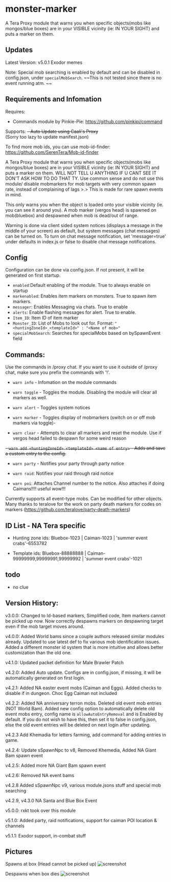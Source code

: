 # monster-marker
A Tera Proxy module that warns you when specific objects(mobs like mongos/blue boxes) are in your VISIBLE vicinity (ie: IN YOUR SIGHT) and puts a marker on them.
## Updates
Latest Version: v5.0.1 Exodor memes

Note: Special mob searching is enabled by default and can be disabled in config.json, under `specialMobSearch`. ~~This is not tested since there is no event running atm. ~~

## Requirements and Infomation
Requires: 
- Commands module by Pinkie-Pie: https://github.com/pinkipi/command

Supports:
~~- Auto Update using Caali's Proxy~~  
(Sorry too lazy to update manifest.json)  

To find more mob ids, you can use mob-id-finder: https://github.com/SerenTera/Mob-id-finder

A Tera Proxy module that warns you when specific objects(mobs like mongos/blue boxes) are in your VISIBLE vicinity (ie: IN YOUR SIGHT) and puts a marker on them. WILL NOT TELL U ANYTHING IF U CANT SEE IT DON'T ASK HOW TO DO THAT TY. Use common sense and do not use this module/ disable mobmarkers for mob targets with very common spawn rate, instead of complaining of lags >.> This is made for rare spawn events in mind.

This only warns you when the object is loaded onto your visible vicinity (ie. you can see it around you). A mob marker (vergos head) is spawned on mob(bluebox) and despawned when mob is dead/out of range. 

Warning is done via client sided system notices (displays a message in the middle of your screen) as default, but system messages (chat messages) can be turned on. To turn on chat message notification, set 'messager=true' under defaults in index.js or false to disable chat message notifications.

## Config
Configuration can be done via config.json. If not present, it will be generated on first startup.

- `enabled`:Default enabling of the module. True to always enable on startup
- `markenabled`: Enables item markers on monsters. True to spawn item markers.
- `messager`: Enables Messaging via chats. True to enable
- `alerts`: Enable flashing messages for alert. True to enable.
- `Item_ID`: Item ID of item marker
- `Monster_ID`: List of Mobs to look out for. Format: `"<huntingZoneId>_<templateId>" : "<Name of mob>"`
- `specialMobSearch`: Searches for specialMobs based on bySpawnEvent field  


## Commands:
Use the commands in /proxy chat. If you want to use it outside of /proxy chat, make sure you prefix the commands with '!'.
- `warn info` - Infomation on the module commands

- `warn toggle` - Toggles the module. Disabling the module will clear all markers as well.

- `warn alert` - Toggles system notices

- `warn marker` - Toggles display of mobmarkers (switch on or off mob markers via toggle)-

- `warn clear` - Attempts to clear all markers and reset the module. Use if vergos head failed to despawn for some weird reason

~~- `warn add <huntingZoneId> <templateId> <name of entry>` - Adds and save a custom entry to the config.~~
  
- `warn party` - Notifies your party through party notice  
  
- `warn raid`: Notifies your raid through raid notice  
  
- `warn poi`: Attaches Channel number to the notice. Also attaches <POI> if doing Caimans!!!! useful wow!!!  
  

Currently supports all event-type mobs. Can be modified for other objects.
Many thanks to teralove for the work on party death markers for codes on markers (https://github.com/teralove/party-death-markers)

## ID List - NA Tera specific
- Hunting zone ids:
Bluebox-1023 | Caiman-1023 | 'summer event crabs'-6553782

- Template ids:
Bluebox-88888888 | Caiman-99999999,99999991,99999992 | 'summer event crabs'-1021

## todo
- no clue  

## Version History:

v3.0.0: Changed to Id-based markers, Simplified code, Item markers cannot be picked up now. Now correctly despawns markers on despawning target even if the mob target moves around. 

v4.0.0: Added World bams since a couple authors released similar modules already. Updated to use latest def to fix various mob identification issues. Added a different monster id system that is more intuitive and allows better customization than the old one.

v4.1.0: Updated packet definition for Male Brawler Patch

v4.2.0: Added Auto update. Configs are in config.json, if missing, it will be automatically generated on first login.

v4.2.1: Added NA easter event mobs (Caiman and Eggs). Added checks to disable if in dungeon. Choc Egg Caiman not included

v4.2.2: Added NA anniversary terron mobs. Deleted old event mob entries (NOT World Bam). Added new config option to automatically delete old event mobs entry, config name is `allowAutoEntryRemoval` and is Enabled by default. If you do not wish to have this, then set it to false in config.json, else the old event entries will be deleted on next login after updating.

v4.2.3 Add Khemadia for letters farming, add command for adding entries in game.

v4.2.4: Update sSpawnNpc to v8, Removed Khemedia, Added NA Giant Bam spawn event

v4.2.5: Added more NA Giant Bam spawn event

v4.2.6: Removed NA event bams

v4.2.8 Added sSpawnNpc v9, various module.jsons stuff and special mob searching

v4.2.9, v4.3.0 NA Santa and Blue Box Event  

v5.0.0: rxkt took over this module  
  
v5.1.0: Added party, raid notifications, support for caiman POI location & channels  
  
v5.1.1: Exodor support, in-combat stuff

## Pictures
Spawns at box (Head cannot be picked up)
![screenshot](http://i.imgur.com/pRj1rY6.jpg "Spawn at Bluebox")

Despawns when box dies
![screenshot](http://i.imgur.com/IJuFvLk.jpg "Despawns after box dies")



